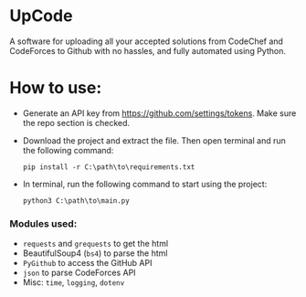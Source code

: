 # UpCode
A software for uploading all your accepted solutions from CodeChef and CodeForces to Github with no hassles, and fully automated using Python.

# How to use:
* Generate an API key from https://github.com/settings/tokens. Make sure the repo section is checked.
* Download the project and extract the file. Then open terminal and run the following command:

  ```
  pip install -r C:\path\to\requirements.txt
  ```
* In terminal, run the following command to start using the project:

  ```
  python3 C:\path\to\main.py
  ```

### Modules used:
* `requests` and `grequests` to get the html
* BeautifulSoup4 (`bs4`) to parse the html
* `PyGithub` to access the GitHub API
* `json` to parse CodeForces API
* Misc: `time`, `logging`, `dotenv`
